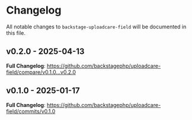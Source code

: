 # Changelog

All notable changes to `backstage-uploadcare-field` will be documented in this file.

## v0.2.0 - 2025-04-13

**Full Changelog**: https://github.com/backstagephp/uploadcare-field/compare/v0.1.0...v0.2.0

## v0.1.0 - 2025-01-17

**Full Changelog**: https://github.com/backstagephp/uploadcare-field/commits/v0.1.0
